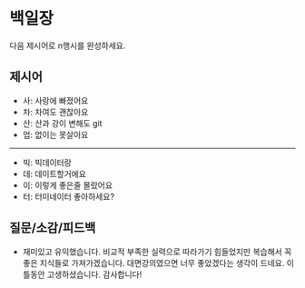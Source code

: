 # 백일장
다음 제시어로 n행시를 완성하세요.

## 제시어
- 사: 사랑에 빠졌어요
- 차: 차여도 괜찮아요
- 산: 산과 강이 변해도 git
- 업: 없이는 못살아요
---
- 빅: 빅데이터랑
- 데: 데이트할거에요
- 이: 이렇게 좋은줄 몰랐어요
- 터: 터미네이터 좋아하세요?

## 질문/소감/피드백
- 재미있고 유익했습니다. 비교적 부족한 실력으로 따라가기 힘들었지만 복습해서 꼭 좋은 지식들로 가져가겠습니다. 대면강의였으면 너무 좋았겠다는 생각이 드네요. 이틀동안 고생하셨습니다. 감사합니다!
